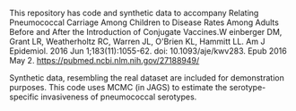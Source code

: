 This repository has code and synthetic data to accompany Relating Pneumococcal Carriage Among Children to Disease Rates Among Adults Before and After the Introduction of Conjugate Vaccines.W einberger DM, Grant LR, Weatherholtz RC, Warren JL, O'Brien KL, Hammitt LL. Am J Epidemiol. 2016 Jun 1;183(11):1055-62. doi: 10.1093/aje/kwv283. Epub 2016 May 2. https://pubmed.ncbi.nlm.nih.gov/27188949/

Synthetic data, resembling the real dataset are included for demonstration purposes. This code uses MCMC (in JAGS) to estimate the serotype-specific invasiveness of pneumococcal serotypes.